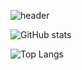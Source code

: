 ![header](https://capsule-render.vercel.app/api?type=Rect/api?text=Hello!)

<!--
**charlie3965/charlie3965** is a ✨ _special_ ✨ repository because its `README.md` (this file) appears on your GitHub profile.

Here are some ideas to get you started:

- 🔭 I’m currently working on ...
- 🌱 I’m currently learning ...
- 👯 I’m looking to collaborate on ...
- 🤔 I’m looking for help with ...
- 💬 Ask me about ...
- 📫 How to reach me: ...
- 😄 Pronouns: ...
- ⚡ Fun fact: ...
-->

![GitHub stats](https://github-readme-stats.vercel.app/api?username=charlie3965&show_icons=true&theme=swift)

![Top Langs](https://github-readme-stats.vercel.app/api/top-langs/?username=charlie3965&layout=compact)
